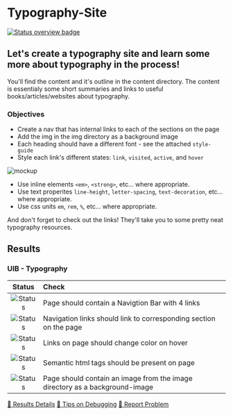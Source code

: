 # Typography-Site
[![Status overview badge](../../blob/badges/.github/badges/autograding-solution/badge.svg)](#results)


## Let's create a typography site and learn some more about typography in the process!

You'll find the content and it's outline in the content directory. The content is essentialy some short summaries and links to useful books/articles/websites about typography.

### Objectives

- Create a nav that has internal links to each of the sections on the page
- Add the img in the img directory as a background image
- Each heading should have a different font - see the attached `style-guide`
- Style each link's different states: `link`, `visited`, `active`, and `hover`

![mockup](/img/mockup.gif)

- Use inline elements `<em>`, `<strong>`, etc... where appropriate.
- Use text properites `line-height`, `letter-spacing`, `text-decoration`, etc... where appropriate.
- Use css units `em`, `rem`, `%`, etc... where appropriate.

And don't forget to check out the links! They'll take you to some pretty neat typography resources.

[//]: # (autograding info start)
## Results


### UIB - Typography

|                 Status                  | Check                                                                                    |
| :-------------------------------------: | :--------------------------------------------------------------------------------------- |
| ![Status](../../blob/badges/.github/badges/autograding-solution/status0.svg) | Page should contain a Navigtion Bar with 4 links |
| ![Status](../../blob/badges/.github/badges/autograding-solution/status1.svg) | Navigation links should link to corresponding section on the page |
| ![Status](../../blob/badges/.github/badges/autograding-solution/status2.svg) | Links on page should change color on hover |
| ![Status](../../blob/badges/.github/badges/autograding-solution/status3.svg) | Semantic html tags should be present on page |
| ![Status](../../blob/badges/.github/badges/autograding-solution/status4.svg) | Page should contain an image from the image directory as a background-image |



[🔬 Results Details](https://github.com/DigitalCareerInstitute/UIB-UI-UX-typography/actions)
[🐞 Tips on Debugging](https://github.com/DCI-EdTech/autograding-setup/wiki/How-to-work-with-CodeBuddy)
[📢 Report Problem](https://docs.google.com/forms/d/e/1FAIpQLSfS8wPh6bCMTLF2wmjiE5_UhPiOEnubEwwPLN_M8zTCjx5qbg/viewform?usp=pp_url&entry.652569746=UIB-UI-UX-typography&entry.2115011968=https%3A%2F%2Fgithub.com%2FDigitalCareerInstitute%2FUIB-UI-UX-typography)


[//]: # (autograding info end)